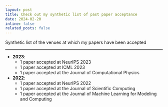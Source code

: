 ```yaml
---
layout: post
title: Check out my synthetic list of past paper acceptance
date: 2024-02-20
inline: false
related_posts: false
---
```


Synthetic list of the venues at which my papers have been accepted

---

* **2023**: 
    * 1 paper accepted at NeurIPS 2023
    * 1 paper accepted at ICML 2023
    * 1 paper accepted at the Journal of Computational Physics
* **2022**:
    * 1 paper accepted at NeurIPS 2022
    * 1 paper accepted at the Journal of Scientific Computing
    * 1 paper accepted at the Journal of Machine Learning for Modeling and Computing